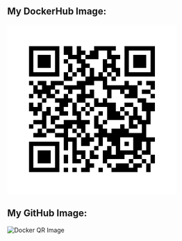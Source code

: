 ## My DockerHub Image:
![Docker QR Image](./qr_codes/QRCode_20251023163428.png "MY QR CODE LINK")

## My GitHub Image:
![Docker QR Image](./qr_codes/QRCode_20251023163528.pngg "MY QR CODE LINK")